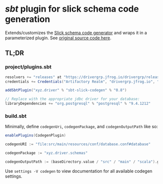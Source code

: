 # _sbt_ plugin for slick schema code generation

Extends/customizes the
[Slick schema code generator](http://slick.lightbend.com/doc/3.1.1/code-generation.html) and wraps it in a parameterized plugin. See [original source code here](https://github.com/slick/slick/tree/master/slick-codegen/src/main/scala/slick/codegen).

## TL;DR

### project/plugins.sbt

```sbt
resolvers += "releases" at "https://drivergrp.jfrog.io/drivergrp/releases"
credentials += Credentials("Artifactory Realm", "drivergrp.jfrog.io", "sbt-publisher", "***REMOVED***")

addSbtPlugin("xyz.driver" % "sbt-slick-codegen" % "0.8")

// Replace with the appropriate jdbc driver for your database:
libraryDependencies += "org.postgresql" % "postgresql" % "9.4.1212"
```

### build.sbt

Minimally, define `codegenUri`, `codegenPackage`, and `codegenOutputPath` like so:


```sbt
enablePlugins(CodegenPlugin)

codegenURI := "file:src/main/resources/conf/database.conf#database"

codegenPackage := "xyz.driver.schemas"

codegenOutputPath := (baseDirectory.value / "src" / "main" / "scala").getPath
```

Use `settings -V codegen` to view documentation for all available codegen settings.

